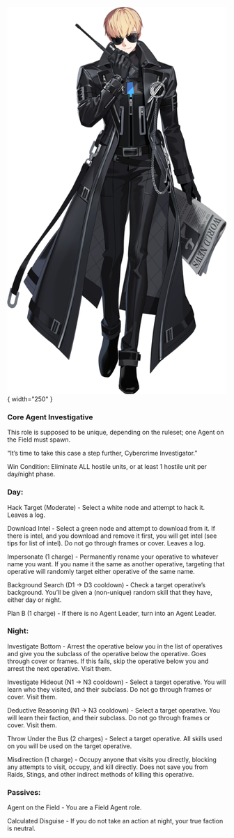 ![cybercrimeinvestigator.png](Images/cybercrimeinvestigator.png){ width="250" }

### **Core Agent Investigative**

This role is supposed to be unique, depending on the ruleset; one Agent on the Field must spawn.

“It’s time to take this case a step further, Cybercrime Investigator.”

Win Condition: Eliminate ALL hostile units, or at least 1 hostile unit per day/night phase.

### **Day:**

Hack Target (Moderate) - Select a white node and attempt to hack it. Leaves a log.

Download Intel - Select a green node and attempt to download from it. If there is intel, and you download and remove it first, you will get intel (see tips for list of intel). Do not go through frames or cover. Leaves a log.

Impersonate (1 charge) - Permanently rename your operative to whatever name you want. If you name it the same as another operative, targeting that operative will randomly target either operative of the same name.

Background Search (D1 -> D3 cooldown) - Check a target operative’s background. You’ll be given a (non-unique) random skill that they have, either day or night.

Plan B (1 charge) - If there is no Agent Leader, turn into an Agent Leader.

### **Night:**

Investigate Bottom - Arrest the operative below you in the list of operatives and give you the subclass of the operative below the operative. Goes through cover or frames. If this fails, skip the operative below you and arrest the next operative. Visit them.

Investigate Hideout (N1 -> N3 cooldown) - Select a target operative. You will learn who they visited, and their subclass. Do not go through frames or cover. Visit them.

Deductive Reasoning (N1 -> N3 cooldown) - Select a target operative. You will learn their faction, and their subclass. Do not go through frames or cover. Visit them.

Throw Under the Bus (2 charges) - Select a target operative. All skills used on you will be used on the target operative.

Misdirection (1 charge) - Occupy anyone that visits you directly, blocking any attempts to visit, occupy, and kill directly. Does not save you from Raids, Stings, and other indirect methods of killing this operative.

### **Passives:**

Agent on the Field - You are a Field Agent role.

Calculated Disguise - If you do not take an action at night, your true faction is neutral.